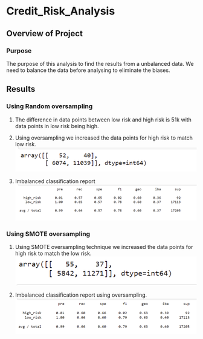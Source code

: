 # Credit_Risk_Analysis

## Overview of Project

### Purpose
The purpose of this analysis to find the results from a unbalanced data. 
We need to balance the data before analysing to eliminate the biases. 


## Results

### Using Random oversampling 
1. The difference in data points between low risk and high risk is 51k with data points in low risk being high.
2. Using oversampling we increased the data points for high risk to match low risk. 
![](./Images/RandomOversampling_ConfusionMatrix.PNG)

3. Imbalanced classification report
![](./Images/RandomOversampling_ImbalancedClassificationReport.PNG)


### Using SMOTE oversampling 
1. Using SMOTE oversampling technique we increased the data points for high risk to match the low risk. 
![](./Images/SMOTE_ConfusionMatrix.PNG)

2. Imbalanced classification report using oversampling. 
![](./Images/SMOTE_ImbalancedCLassificationReport.PNG)

